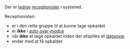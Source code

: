 Der er [ledige](Terminologi#ledig) [receptionister](Terminologi#receptionist) i systemet.

Receptionisten:

* er i den rette gruppe til at kunne tage opkaldet
* er **ikke** i [auto-svar-modus](Terminologi#auto-svar-modus)
* når **ikke** at tage opkaldet inden der afspilles et [dagssvar](Terminologi#dagssvar)
* ender med at få opkaldet

